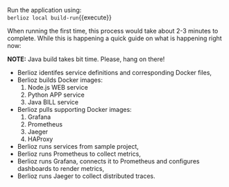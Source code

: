 Run the application using:  
`berlioz local build-run`{{execute}}

When running the first time, this process would take about 2-3 minutes to complete. While this is happening a quick guide on what is happening right now:

**NOTE:** Java build takes bit time. Please, hang on there!

* Berlioz identifes service definitions and corresponding Docker files,
* Berlioz builds Docker images:
  1. Node.js WEB service
  2. Python APP service
  3. Java BILL service
* Berlioz pulls supporting Docker images:
  1. Grafana
  2. Prometheus
  3. Jaeger
  4. HAProxy
* Berlioz runs services from sample project,
* Berlioz runs Prometheus to collect metrics,
* Berlioz runs Grafana, connects it to Prometheus and configures dashboards to render metrics,
* Berlioz runs Jaeger to collect distributed traces.
